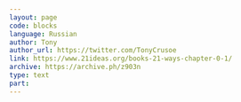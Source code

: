 ```yaml
---
layout: page
code: blocks
language: Russian
author: Tony
author_url: https://twitter.com/TonyCrusoe
link: https://www.21ideas.org/books-21-ways-chapter-0-1/
archive: https://archive.ph/z903n
type: text
part: 
---
```

